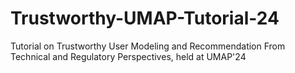 # Trustworthy-UMAP-Tutorial-24
Tutorial on Trustworthy User Modeling and Recommendation From Technical and Regulatory Perspectives, held at UMAP'24
